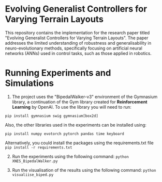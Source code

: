 # Evolving Generalist Controllers for Varying Terrain Layouts
This repository contains the implementation for the research paper titled "Evolving Generalist Controllers for Varying Terrain Layouts". The paper addresses the limited understanding of robustness and generalisability in neuro-evolutionary methods, specifically focusing on artificial neural networks (ANNs) used in control tasks, such as those applied in robotics.

# Running Experiments and Simulations
1. The project uses the "BipedalWalker-v3" environment of the Gymnasium library, a continuation of the Gym library created for __Reinforcement Learning__ by OpenAI.
   To use the library you will need to run:

  `pip install gymnasium swig gymnasium[box2d]`

  Also, the other libraries used in the experiments can be installed using:

  `pip install numpy evotorch pytorch pandas time keyboard`

   Alternatively, you could install the packages using the requirements.txt file
   `pip install -r requirements.txt`
   
2. Run the experiments using the following command:
  `python XNES_BipedalWalker.py`

3. Run the visualisation of the results using the following command:
   `python visualiise_biped.py`

